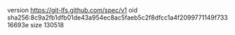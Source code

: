 version https://git-lfs.github.com/spec/v1
oid sha256:8c9a2fb1dfb01de43a954ec8ac5faeb5c2f8dfcc1a4f2099771149f73316693e
size 130518
